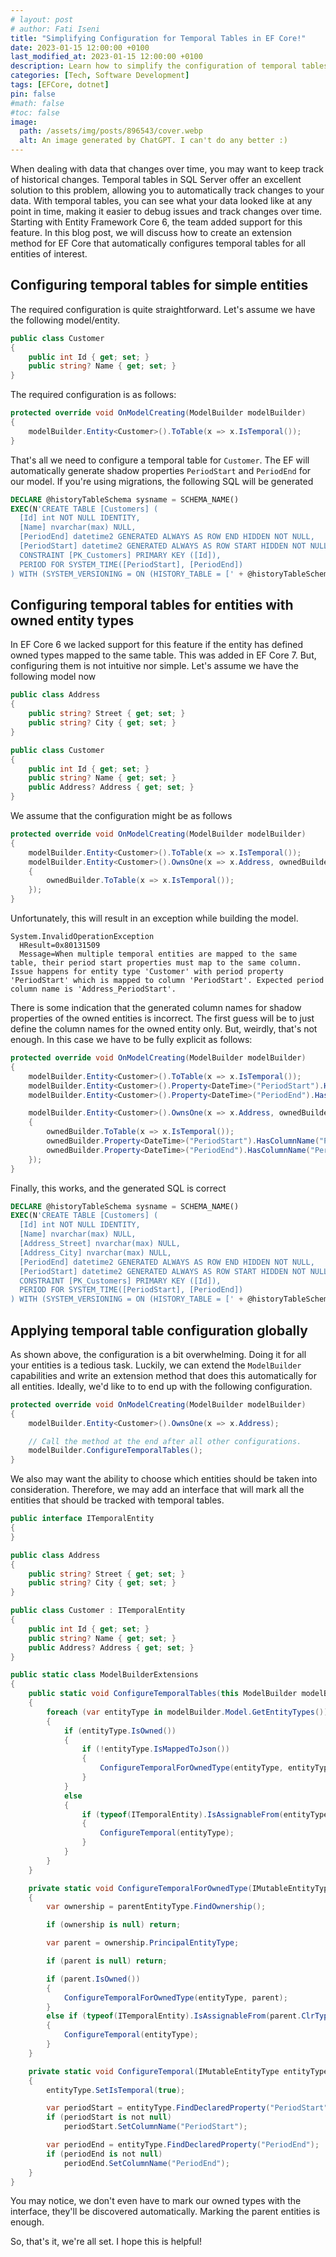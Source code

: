 ```yaml
---
# layout: post
# author: Fati Iseni
title: "Simplifying Configuration for Temporal Tables in EF Core!"
date: 2023-01-15 12:00:00 +0100
last_modified_at: 2023-01-15 12:00:00 +0100
description: Learn how to simplify the configuration of temporal tables in EF Core.
categories: [Tech, Software Development]
tags: [EFCore, dotnet]
pin: false
#math: false
#toc: false
image:
  path: /assets/img/posts/896543/cover.webp
  alt: An image generated by ChatGPT. I can't do any better :)
---
```

When dealing with data that changes over time, you may want to keep track of historical changes. Temporal tables in SQL Server offer an excellent solution to this problem, allowing you to automatically track changes to your data. With temporal tables, you can see what your data looked like at any point in time, making it easier to debug issues and track changes over time. Starting with Entity Framework Core 6, the team added support for this feature. In this blog post, we will discuss how to create an extension method for EF Core that automatically configures temporal tables for all entities of interest.

## Configuring temporal tables for simple entities

The required configuration is quite straightforward. Let's assume we have the following model/entity.

```csharp
public class Customer
{
    public int Id { get; set; }
    public string? Name { get; set; }
}
```

The required configuration is as follows:

```csharp
protected override void OnModelCreating(ModelBuilder modelBuilder)
{
    modelBuilder.Entity<Customer>().ToTable(x => x.IsTemporal());
}
```

That's all we need to configure a temporal table for `Customer`. The EF will automatically generate shadow properties `PeriodStart` and `PeriodEnd` for our model. If you're using migrations, the following SQL will be generated

```sql
DECLARE @historyTableSchema sysname = SCHEMA_NAME()
EXEC(N'CREATE TABLE [Customers] (
  [Id] int NOT NULL IDENTITY,
  [Name] nvarchar(max) NULL,
  [PeriodEnd] datetime2 GENERATED ALWAYS AS ROW END HIDDEN NOT NULL,
  [PeriodStart] datetime2 GENERATED ALWAYS AS ROW START HIDDEN NOT NULL,
  CONSTRAINT [PK_Customers] PRIMARY KEY ([Id]),
  PERIOD FOR SYSTEM_TIME([PeriodStart], [PeriodEnd])
) WITH (SYSTEM_VERSIONING = ON (HISTORY_TABLE = [' + @historyTableSchema + N'].[CustomersHistory]))');
```

## Configuring temporal tables for entities with owned entity types

In EF Core 6 we lacked support for this feature if the entity has defined owned types mapped to the same table. This was added in EF Core 7. But, configuring them is not intuitive nor simple. Let's assume we have the following model now

```csharp
public class Address
{
    public string? Street { get; set; }
    public string? City { get; set; }
}

public class Customer
{
    public int Id { get; set; }
    public string? Name { get; set; }
    public Address? Address { get; set; }
}
```

We assume that the configuration might be as follows

```csharp
protected override void OnModelCreating(ModelBuilder modelBuilder)
{
    modelBuilder.Entity<Customer>().ToTable(x => x.IsTemporal());
    modelBuilder.Entity<Customer>().OwnsOne(x => x.Address, ownedBuilder =>
    {
        ownedBuilder.ToTable(x => x.IsTemporal());
    });
}
```

Unfortunately, this will result in an exception while building the model. 

```
System.InvalidOperationException
  HResult=0x80131509
  Message=When multiple temporal entities are mapped to the same table, their period start properties must map to the same column. Issue happens for entity type 'Customer' with period property 'PeriodStart' which is mapped to column 'PeriodStart'. Expected period column name is 'Address_PeriodStart'.
```

There is some indication that the generated column names for shadow properties of the owned entities is incorrect. The first guess will be to just define the column names for the owned entity only. But, weirdly, that's not enough. In this case we have to be fully explicit as follows:

```csharp
protected override void OnModelCreating(ModelBuilder modelBuilder)
{
    modelBuilder.Entity<Customer>().ToTable(x => x.IsTemporal());
    modelBuilder.Entity<Customer>().Property<DateTime>("PeriodStart").HasColumnName("PeriodStart");
    modelBuilder.Entity<Customer>().Property<DateTime>("PeriodEnd").HasColumnName("PeriodEnd");

    modelBuilder.Entity<Customer>().OwnsOne(x => x.Address, ownedBuilder =>
    {
        ownedBuilder.ToTable(x => x.IsTemporal());
        ownedBuilder.Property<DateTime>("PeriodStart").HasColumnName("PeriodStart");
        ownedBuilder.Property<DateTime>("PeriodEnd").HasColumnName("PeriodEnd");
    });
}
```

Finally, this works, and the generated SQL is correct

```sql
DECLARE @historyTableSchema sysname = SCHEMA_NAME()
EXEC(N'CREATE TABLE [Customers] (
  [Id] int NOT NULL IDENTITY,
  [Name] nvarchar(max) NULL,
  [Address_Street] nvarchar(max) NULL,
  [Address_City] nvarchar(max) NULL,
  [PeriodEnd] datetime2 GENERATED ALWAYS AS ROW END HIDDEN NOT NULL,
  [PeriodStart] datetime2 GENERATED ALWAYS AS ROW START HIDDEN NOT NULL,
  CONSTRAINT [PK_Customers] PRIMARY KEY ([Id]),
  PERIOD FOR SYSTEM_TIME([PeriodStart], [PeriodEnd])
) WITH (SYSTEM_VERSIONING = ON (HISTORY_TABLE = [' + @historyTableSchema + N'].[CustomersHistory]))');
```

## Applying temporal table configuration globally

As shown above, the configuration is a bit overwhelming. Doing it for all your entities is a tedious task. Luckily, we can extend the `ModelBuilder` capabilities and write an extension method that does this automatically for all entities. Ideally, we'd like to to end up with the following configuration.

```csharp
protected override void OnModelCreating(ModelBuilder modelBuilder)
{
    modelBuilder.Entity<Customer>().OwnsOne(x => x.Address);

    // Call the method at the end after all other configurations.
    modelBuilder.ConfigureTemporalTables();
}
```

We also may want the ability to choose which entities should be taken into consideration. Therefore, we may add an interface that will mark all the entities that should be tracked with temporal tables.

```csharp
public interface ITemporalEntity
{
}
```

```csharp
public class Address
{
    public string? Street { get; set; }
    public string? City { get; set; }
}

public class Customer : ITemporalEntity
{
    public int Id { get; set; }
    public string? Name { get; set; }
    public Address? Address { get; set; }
}
```

```csharp
public static class ModelBuilderExtensions
{
    public static void ConfigureTemporalTables(this ModelBuilder modelBuilder)
    {
        foreach (var entityType in modelBuilder.Model.GetEntityTypes())
        {
            if (entityType.IsOwned())
            {
                if (!entityType.IsMappedToJson())
                {
                    ConfigureTemporalForOwnedType(entityType, entityType);
                }
            }
            else
            {
                if (typeof(ITemporalEntity).IsAssignableFrom(entityType.ClrType))
                {
                    ConfigureTemporal(entityType);
                }
            }
        }
    }

    private static void ConfigureTemporalForOwnedType(IMutableEntityType entityType, IMutableEntityType parentEntityType)
    {
        var ownership = parentEntityType.FindOwnership();

        if (ownership is null) return;

        var parent = ownership.PrincipalEntityType;

        if (parent is null) return;

        if (parent.IsOwned())
        {
            ConfigureTemporalForOwnedType(entityType, parent);
        }
        else if (typeof(ITemporalEntity).IsAssignableFrom(parent.ClrType))
        {
            ConfigureTemporal(entityType);
        }
    }

    private static void ConfigureTemporal(IMutableEntityType entityType)
    {
        entityType.SetIsTemporal(true);

        var periodStart = entityType.FindDeclaredProperty("PeriodStart");
        if (periodStart is not null)
            periodStart.SetColumnName("PeriodStart");

        var periodEnd = entityType.FindDeclaredProperty("PeriodEnd");
        if (periodEnd is not null)
            periodEnd.SetColumnName("PeriodEnd");
    }
}
```

You may notice, we don't even have to mark our owned types with the interface, they'll be discovered automatically. Marking the parent entities is enough.

So, that's it, we're all set. I hope this is helpful!